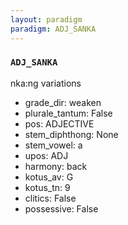```yaml
---
layout: paradigm
paradigm: ADJ_SANKA
---
```

### ` ADJ_SANKA `

nka:ng variations
* grade_dir: weaken
* plurale_tantum: False
* pos: ADJECTIVE
* stem_diphthong: None
* stem_vowel: a
* upos: ADJ
* harmony: back
* kotus_av: G
* kotus_tn: 9
* clitics: False
* possessive: False
